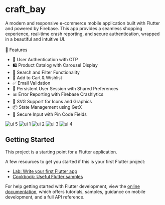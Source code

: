 # craft_bay

A modern and responsive e-commerce mobile application built with Flutter and powered by Firebase. This app provides a seamless shopping experience, real-time crash reporting, and secure authentication, wrapped in a beautiful and intuitive UI.
<br/><br/>
📱 Features
- 🔐 User Authentication with OTP
- 🛍️ Product Catalog with Carousel Display
- 🔎 Search and Filter Functionality
- 🛒 Add to Cart & Wishlist
- ✅ Email Validation
- 💾 Persistent User Session with Shared Preferences
- 📊 Error Reporting with Firebase Crashlytics
- 🎨 SVG Support for Icons and Graphics
- 📦 State Management using GetX
- 🔐 Secure Input with Pin Code Fields

![ui 5](https://github.com/user-attachments/assets/a33dddcb-4f34-47ca-b6d1-36e522d2bdfb)
![ui 1](https://github.com/user-attachments/assets/6cec2d05-8505-4d3f-8279-ffb0f02b4aeb)
![ui 2](https://github.com/user-attachments/assets/77c8485f-167a-4d05-9ba4-525446d32d79)
![ui 3](https://github.com/user-attachments/assets/e01a2832-7417-40d0-90aa-552224b3cc3c)
![ui 4](https://github.com/user-attachments/assets/a47c5ddb-b7cd-4e94-818e-1cb596732834)


## Getting Started

This project is a starting point for a Flutter application.

A few resources to get you started if this is your first Flutter project:

- [Lab: Write your first Flutter app](https://docs.flutter.dev/get-started/codelab)
- [Cookbook: Useful Flutter samples](https://docs.flutter.dev/cookbook)

For help getting started with Flutter development, view the
[online documentation](https://docs.flutter.dev/), which offers tutorials,
samples, guidance on mobile development, and a full API reference.

